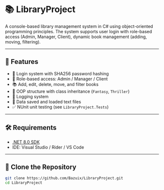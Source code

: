 # 📚 LibraryProject

A console-based library management system in C# using object-oriented programming principles. The system supports user login with role-based access (Admin, Manager, Client), dynamic book management (adding, moving, filtering).

---

## 🚀 Features

- 🔐 Login system with SHA256 password hashing
- 👥 Role-based access: Admin / Manager / Client
- 📚 Add, edit, delete, move, and filter books
- 🧱 OOP structure with class inheritance (`Fantasy`, `Thriller`)
- 🧾 Logging system
- 💾 Data saved and loaded text files
- ✅ NUnit unit testing (see `LibraryProject.Tests`)

---

## 🛠 Requirements

- [.NET 8.0 SDK](https://dotnet.microsoft.com/en-us/download)
- IDE: Visual Studio / Rider / VS Code

---

## 🔁 Clone the Repository

```bash
git clone https://github.com/Bazuix/LibraryProject.git
cd LibraryProject
